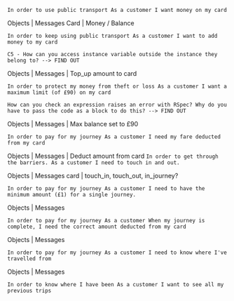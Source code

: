 `In order to use public transport
As a customer
I want money on my card`

Objects | Messages
Card    | Money / Balance

`In order to keep using public transport
As a customer
I want to add money to my card`

`C5 - How can you access instance variable outside the instance they belong to? --> FIND OUT`

Objects | Messages
        | Top_up amount to card

`In order to protect my money from theft or loss
As a customer
I want a maximum limit (of £90) on my card`

`How can you check an expression raises an error with RSpec? Why do you have to pass the code as a block to do this? --> FIND OUT`

Objects | Messages
        | Max balance set to £90

`In order to pay for my journey
As a customer
I need my fare deducted from my card`

Objects | Messages
        | Deduct amount from card
`In order to get through the barriers.
As a customer
I need to touch in and out.`

Objects | Messages
card    | touch_in, touch_out, in_journey?

`In order to pay for my journey
As a customer
I need to have the minimum amount (£1) for a single journey.`

Objects | Messages

`In order to pay for my journey
As a customer
When my journey is complete, I need the correct amount deducted from my card`

Objects | Messages

`In order to pay for my journey
As a customer
I need to know where I've travelled from`

Objects | Messages

`In order to know where I have been
As a customer
I want to see all my previous trips`
